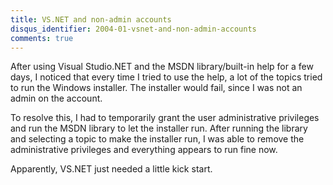```yaml
---
title: VS.NET and non-admin accounts
disqus_identifier: 2004-01-vsnet-and-non-admin-accounts
comments: true
---
```


After using Visual Studio.NET and the MSDN library/built-in help for a few days, I noticed that every time I tried to use the help, a lot of the topics tried to run the Windows installer. The installer would fail, since I was not an admin on the account.

To resolve this, I had to temporarily grant the user administrative privileges and run the MSDN library to let the installer run. After running the library and selecting a topic to make the installer run, I was able to remove the administrative privileges and everything appears to run fine now.

Apparently, VS.NET just needed a little kick start.
